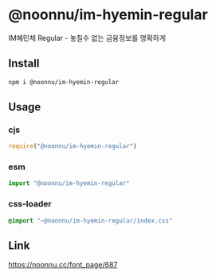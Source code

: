 # @noonnu/im-hyemin-regular
IM혜민체 Regular - 놓칠수 없는 금융정보를 명확하게

## Install
```sh
npm i @noonnu/im-hyemin-regular
```
## Usage
### cjs
```js
require("@noonnu/im-hyemin-regular")
```
### esm
```js
import "@noonnu/im-hyemin-regular"
```
### css-loader
```css
@import "~@noonnu/im-hyemin-regular/index.css"
```

## Link
https://noonnu.cc/font_page/687